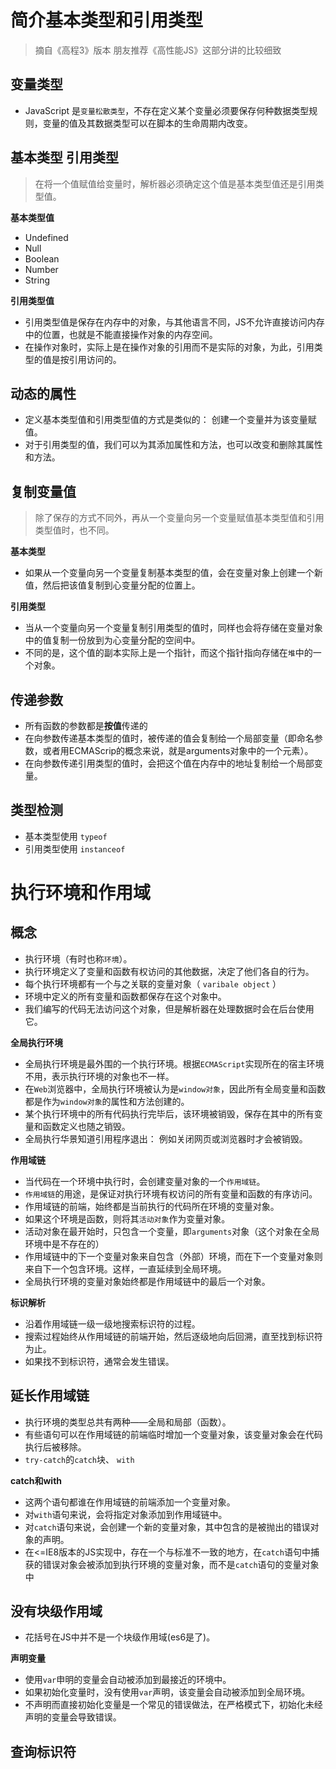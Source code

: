 # 简介基本类型和引用类型
> 摘自《高程3》版本 朋友推荐《高性能JS》这部分讲的比较细致

## 变量类型
- JavaScript 是`变量松散类型`，不存在定义某个变量必须要保存何种数据类型规则，变量的值及其数据类型可以在脚本的生命周期内改变。
## 基本类型 引用类型
> 在将一个值赋值给变量时，解析器必须确定这个值是基本类型值还是引用类型值。

**基本类型值**
- Undefined
- Null
- Boolean
- Number
- String

**引用类型值**
- 引用类型值是保存在内存中的对象，与其他语言不同，JS不允许直接访问内存中的位置，也就是不能直接操作对象的内存空间。
- 在操作对象时，实际上是在操作对象的引用而不是实际的对象，为此，引用类型的值是按引用访问的。

## 动态的属性
- 定义基本类型值和引用类型值的方式是类似的： 创建一个变量并为该变量赋值。
- 对于引用类型的值，我们可以为其添加属性和方法，也可以改变和删除其属性和方法。

## 复制变量值
> 除了保存的方式不同外，再从一个变量向另一个变量赋值基本类型值和引用类型值时，也不同。

**基本类型**
- 如果从一个变量向另一个变量复制基本类型的值，会在变量对象上创建一个新值，然后把该值复制到心变量分配的位置上。

**引用类型**
- 当从一个变量向另一个变量复制引用类型的值时，同样也会将存储在变量对象中的值复制一份放到为心变量分配的空间中。
- 不同的是，这个值的副本实际上是一个指针，而这个指针指向存储在`堆`中的一个对象。

## 传递参数
- 所有函数的参数都是**按值**传递的
- 在向参数传递基本类型的值时，被传递的值会复制给一个局部变量（即命名参数，或者用ECMAScrip的概念来说，就是arguments对象中的一个元素）。
- 在向参数传递引用类型的值时，会把这个值在内存中的地址复制给一个局部变量。

## 类型检测
- 基本类型使用 `typeof`
- 引用类型使用 `instanceof`

# 执行环境和作用域

## 概念
- 执行环境（有时也称`环境`）。
- 执行环境定义了变量和函数有权访问的其他数据，决定了他们各自的行为。
- 每个执行环境都有一个与之关联的变量对象（ `varibale object` ）
- 环境中定义的所有变量和函数都保存在这个对象中。
- 我们编写的代码无法访问这个对象，但是解析器在处理数据时会在后台使用它。

**全局执行环境**
- 全局执行环境是最外围的一个执行环境。根据`ECMAScript`实现所在的宿主环境不用，表示执行环境的对象也不一样。
- 在`Web`浏览器中，全局执行环境被认为是`window对象`，因此所有全局变量和函数都是作为`window对象`的属性和方法创建的。
- 某个执行环境中的所有代码执行完毕后，该环境被销毁，保存在其中的所有变量和函数定义也随之销毁。
- 全局执行华景知道引用程序退出： 例如关闭网页或浏览器时才会被销毁。

**作用域链**
- 当代码在一个环境中执行时，会创建变量对象的一个`作用域链`。
- `作用域链`的用途，是保证对执行环境有权访问的所有变量和函数的有序访问。
- 作用域链的前端，始终都是当前执行的代码所在环境的变量对象。
- 如果这个环境是函数，则将其`活动对象`作为变量对象。
- 活动对象在最开始时，只包含一个变量，即`arguments`对象（这个对象在全局环境中是不存在的）
- 作用域链中的下一个变量对象来自包含（外部）环境，而在下一个变量对象则来自下一个包含环境。这样，一直延续到全局环境。
- 全局执行环境的变量对象始终都是作用域链中的最后一个对象。

**标识解析**
- 沿着作用域链一级一级地搜索标识符的过程。
- 搜索过程始终从作用域链的前端开始，然后逐级地向后回溯，直至找到标识符为止。
- 如果找不到标识符，通常会发生错误。

## 延长作用域链
- 执行环境的类型总共有两种——全局和局部（函数）。
- 有些语句可以在作用域链的前端临时增加一个变量对象，该变量对象会在代码执行后被移除。
- `try-catch`的`catch`块、 `with`

**catch和with**
- 这两个语句都谁在作用域链的前端添加一个变量对象。
- 对`with`语句来说，会将指定对象添加到作用域链中。
- 对`catch`语句来说，会创建一个新的变量对象，其中包含的是被抛出的错误对象的声明。
- 在<=IE8版本的JS实现中，存在一个与标准不一致的地方，在`catch`语句中捕获的错误对象会被添加到执行环境的变量对象，而不是`catch`语句的变量对象中

## 没有块级作用域
- 花括号在JS中并不是一个块级作用域(es6是了)。

**声明变量**
- 使用`var`申明的变量会自动被添加到最接近的环境中。
- 如果初始化变量时，没有使用`var`声明，该变量会自动被添加到全局环境。
- 不声明而直接初始化变量是一个常见的错误做法，在严格模式下，初始化未经声明的变量会导致错误。

**查询标识符**
- 
